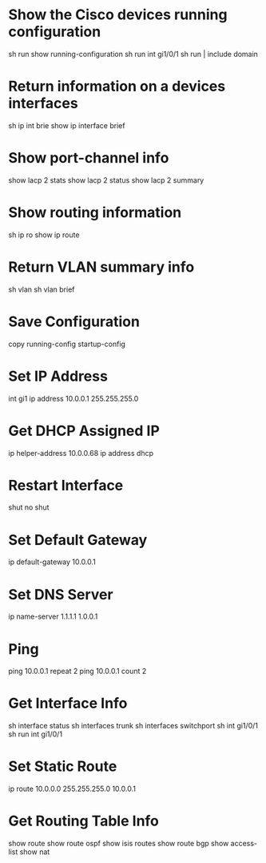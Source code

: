 # Show the Cisco devices running configuration
sh run
show running-configuration
sh run int gi1/0/1
sh run | include domain

# Return information on a devices interfaces
sh ip int brie
show ip interface brief

# Show port-channel info
show lacp 2 stats
show lacp 2 status
show lacp 2 summary

# Show routing information
sh ip ro
show ip route

# Return VLAN summary info
sh vlan
sh vlan brief

# Save Configuration
copy running-config startup-config

# Set IP Address
int gi1
ip address 10.0.0.1 255.255.255.0

# Get DHCP Assigned IP
ip helper-address 10.0.0.68
ip address dhcp

# Restart Interface
shut
no shut

# Set Default Gateway
ip default-gateway 10.0.0.1

# Set DNS Server
ip name-server 1.1.1.1 1.0.0.1

# Ping
ping 10.0.0.1 repeat 2
ping 10.0.0.1 count 2

# Get Interface Info
sh interface status
sh interfaces trunk
sh interfaces switchport
sh int gi1/0/1
sh run int gi1/0/1

# Set Static Route
ip route 10.0.0.0 255.255.255.0 10.0.0.1

# Get Routing Table Info
show route
show route ospf
show isis routes
show route bgp
show access-list
show nat
  